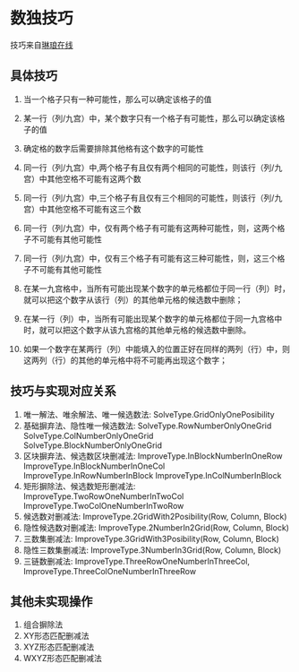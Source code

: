 # 数独技巧

技巧来自[琳琅在线](http://www.llang.net/sudoku/skill/1.html)

## 具体技巧

1. 当一个格子只有一种可能性，那么可以确定该格子的值
2. 某一行（列/九宫）中，某个数字只有一个格子有可能性，那么可以确定该格子的值
3. 确定格的数字后需要排除其他格有这个数字的可能性

4. 同一行（列/九宫）中,两个格子有且仅有两个相同的可能性，则该行（列/九宫）中其他空格不可能有这两个数
5. 同一行（列/九宫）中,三个格子有且仅有三个相同的可能性，则该行（列/九宫）中其他空格不可能有这三个数

6. 同一行（列/九宫）中，仅有两个格子有可能有这两种可能性，则，这两个格子不可能有其他可能性
7. 同一行（列/九宫）中，仅有三个格子有可能有这三种可能性，则，这三个格子不可能有其他可能性

8. 在某一九宫格中，当所有可能出现某个数字的单元格都位于同一行（列）时，就可以把这个数字从该行（列）的其他单元格的候选数中删除；
9. 在某一行（列）中，当所有可能出现某个数字的单元格都位于同一九宫格中时，就可以把这个数字从该九宫格的其他单元格的候选数中删除。
10. 如果一个数字在某两行（列）中能填入的位置正好在同样的两列（行）中，则这两列（行）的其他的单元格中将不可能再出现这个数字；

## 技巧与实现对应关系

1. 唯一解法、唯余解法、唯一候选数法:
SolveType.GridOnlyOnePosibility
2. 基础摒弃法、隐性唯一候选数法:
SolveType.RowNumberOnlyOneGrid
SolveType.ColNumberOnlyOneGrid
SolveType.BlockNumberOnlyOneGrid
3. 区块摒弃法、候选数区块删减法:
ImproveType.InBlockNumberInOneRow
ImproveType.InBlockNumberInOneCol
ImproveType.InRowNumberInBlock
ImproveType.InColNumberInBlock
4. 矩形摒除法、候选数矩形删减法:
ImproveType.TwoRowOneNumberInTwoCol
ImproveType.TwoColOneNumberInTwoRow
5. 候选数对删减法:
ImproveType.2GridWith2Posibility(Row, Column, Block)
6. 隐性候选数对删减法:
ImproveType.2NumberIn2Grid(Row, Column, Block)
7. 三数集删减法:
ImproveType.3GridWith3Posibility(Row, Column, Block)
8. 隐性三数集删减法:
ImproveType.3NumberIn3Grid(Row, Column, Block)
9. 三链数删减法:
ImproveType.ThreeRowOneNumberInThreeCol,
ImproveType.ThreeColOneNumberInThreeRow

## 其他未实现操作

1. 组合摒除法
2. XY形态匹配删减法
3. XYZ形态匹配删减法
4. WXYZ形态匹配删减法
